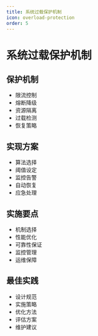 ```yaml
---
title: 系统过载保护机制
icon: overload-protection
order: 5
---
```


# 系统过载保护机制

## 保护机制
- 限流控制
- 熔断降级
- 资源隔离
- 过载检测
- 恢复策略

## 实现方案
- 算法选择
- 阈值设定
- 监控告警
- 自动恢复
- 应急处理

## 实施要点
- 机制选择
- 性能优化
- 可靠性保证
- 监控管理
- 运维保障

## 最佳实践
- 设计规范
- 实施策略
- 优化方法
- 评估方案
- 维护建议
